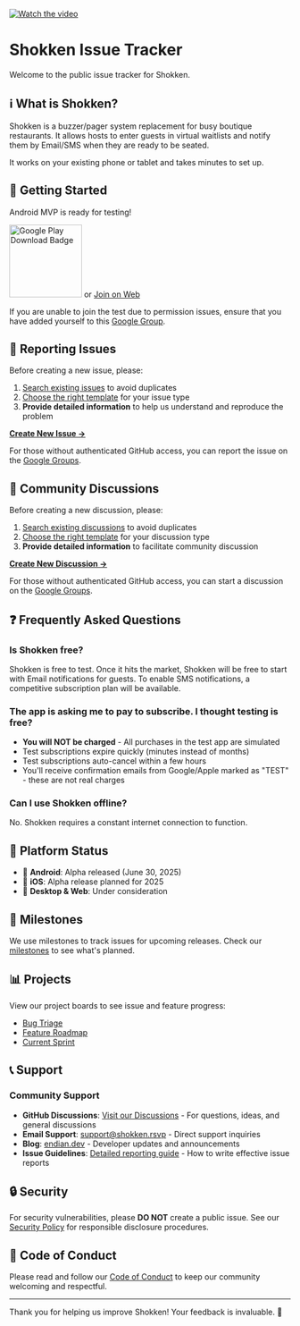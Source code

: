 [![Watch the video](https://img.youtube.com/vi/bbUm5FOyRb0/maxresdefault.jpg)](https://www.youtube.com/watch?v=bbUm5FOyRb0)

# Shokken Issue Tracker

Welcome to the public issue tracker for Shokken.

## ℹ️ What is Shokken?

Shokken is a buzzer/pager system replacement for busy boutique restaurants. It allows hosts to enter guests in virtual waitlists and notify them by Email/SMS when they are ready to be seated.

It works on your existing phone or tablet and takes minutes to set up.

## 🚀 Getting Started

Android MVP is ready for testing!

<a href="https://play.google.com/store/apps/details?id=dev.endian.shokken"><img src="https://play.google.com/intl/en_us/badges/static/images/badges/en_badge_web_generic.png" alt="Google Play Download Badge" width="130"></a> or [Join on Web](https://play.google.com/apps/testing/dev.endian.shokken)

If you are unable to join the test due to permission issues, ensure that you have added yourself to this [Google Group](https://groups.google.com/g/shokken-alpha-testers).

## 🐛 Reporting Issues

Before creating a new issue, please:
1. [Search existing issues](https://github.com/endian-dev/Shokken-Issues/issues) to avoid duplicates
2. [Choose the right template](https://github.com/endian-dev/Shokken-Issues/issues/new/choose) for your issue type
3. **Provide detailed information** to help us understand and reproduce the problem

[**Create New Issue →**](https://github.com/endian-dev/Shokken-Issues/issues/new/choose)

For those without authenticated GitHub access, you can report the issue on the [Google Groups](https://groups.google.com/u/1/a/shokken.rsvp/g/shokken-alpha-testers).

## 💬 Community Discussions

Before creating a new discussion, please:
1. [Search existing discussions](https://github.com/endian-dev/Shokken-Issues/discussions) to avoid duplicates
2. [Choose the right template](https://github.com/endian-dev/Shokken-Issues/discussions/new/choose) for your discussion type
3. **Provide detailed information** to facilitate community discussion

[**Create New Discussion →**](https://github.com/endian-dev/Shokken-Issues/discussions/new/choose)

For those without authenticated GitHub access, you can start a discussion on the [Google Groups](https://groups.google.com/u/1/a/shokken.rsvp/g/shokken-alpha-testers).

## ❓ Frequently Asked Questions

### Is Shokken free?
Shokken is free to test. Once it hits the market, Shokken will be free to start with Email notifications for guests. To enable SMS notifications, a competitive subscription plan will be available.

### The app is asking me to pay to subscribe. I thought testing is free?
- **You will NOT be charged** - All purchases in the test app are simulated
- Test subscriptions expire quickly (minutes instead of months)
- Test subscriptions auto-cancel within a few hours
- You'll receive confirmation emails from Google/Apple marked as "TEST" - these are not real charges

### Can I use Shokken offline?
No. Shokken requires a constant internet connection to function.

## 📱 Platform Status

- 🧪 **Android**: Alpha released (June 30, 2025)
- 🚧 **iOS**: Alpha release planned for 2025
- 🚧 **Desktop & Web**: Under consideration

## 🎯 Milestones

We use milestones to track issues for upcoming releases. Check our [milestones](https://github.com/endian-dev/Shokken-Issues/milestones) to see what's planned.

## 📊 Projects

View our project boards to see issue and feature progress:
- [Bug Triage](https://github.com/endian-dev/Shokken-Issues/projects/1)
- [Feature Roadmap](https://github.com/endian-dev/Shokken-Issues/projects/2)
- [Current Sprint](https://github.com/endian-dev/Shokken-Issues/projects/3)

## 📞 Support

### Community Support
- **GitHub Discussions**: [Visit our Discussions](https://github.com/endian-dev/Shokken-Issues/discussions) - For questions, ideas, and general discussions
- **Email Support**: [support@shokken.rsvp](mailto:support@shokken.rsvp) - Direct support inquiries
- **Blog**: [endian.dev](https://endian.dev) - Developer updates and announcements
- **Issue Guidelines**: [Detailed reporting guide](docs/ISSUE_GUIDELINES.md) - How to write effective issue reports

## 🔒 Security

For security vulnerabilities, please **DO NOT** create a public issue. See our [Security Policy](SECURITY.md) for responsible disclosure procedures.

## 📜 Code of Conduct

Please read and follow our [Code of Conduct](CODE_OF_CONDUCT.md) to keep our community welcoming and respectful.

---

Thank you for helping us improve Shokken! Your feedback is invaluable. 💙
